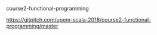 course2-functional-programming

https://gitpitch.com/upem-scala-2018/course2-functional-programming/master
